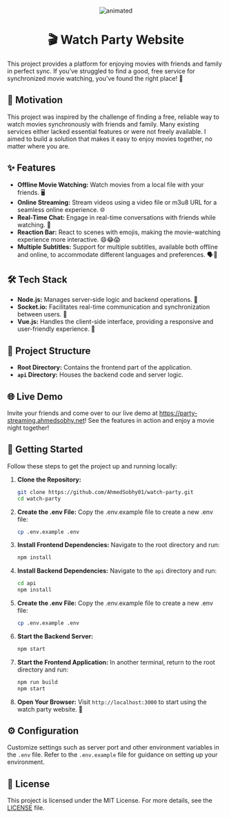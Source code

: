 <p align="center">
  <img src="https://github.com/user-attachments/assets/d1968468-41bd-432e-af7e-4b9843cc1172" alt="animated" />
</p>

<h1 align="center">🎬 Watch Party Website</h1>

This project provides a platform for enjoying movies with friends and family in perfect sync. If you’ve struggled to find a good, free service for synchronized movie watching, you’ve found the right place! 🎉

## 🚀 Motivation

This project was inspired by the challenge of finding a free, reliable way to watch movies synchronously with friends and family. Many existing services either lacked essential features or were not freely available. I aimed to build a solution that makes it easy to enjoy movies together, no matter where you are.

## ✨ Features

-   **Offline Movie Watching:** Watch movies from a local file with your friends. 🖥️
-   **Online Streaming:** Stream videos using a video file or m3u8 URL for a seamless online experience. 🌐
-   **Real-Time Chat:** Engage in real-time conversations with friends while watching. 💬
-   **Reaction Bar:** React to scenes with emojis, making the movie-watching experience more interactive. 😄😂😱
-   **Multiple Subtitles:** Support for multiple subtitles, available both offline and online, to accommodate different languages and preferences. 🗣️📜

## 🛠️ Tech Stack

-   **Node.js:** Manages server-side logic and backend operations. 🔧
-   **Socket.io:** Facilitates real-time communication and synchronization between users. 🔗
-   **Vue.js:** Handles the client-side interface, providing a responsive and user-friendly experience. 🎨

## 📂 Project Structure

-   **Root Directory:** Contains the frontend part of the application.
-   **`api` Directory:** Houses the backend code and server logic.

## 🌐 Live Demo

Invite your friends and come over to our live demo at https://party-streaming.ahmedsobhy.net! See the features in action and enjoy a movie night together!

## 🚧 Getting Started

Follow these steps to get the project up and running locally:

1. **Clone the Repository:**

    ```bash
    git clone https://github.com/AhmedSobhy01/watch-party.git
    cd watch-party
    ```

2. **Create the .env File:**
   Copy the .env.example file to create a new .env file:

    ```bash
    cp .env.example .env
    ```

3. **Install Frontend Dependencies:**
   Navigate to the root directory and run:

    ```bash
    npm install
    ```

4. **Install Backend Dependencies:**
   Navigate to the `api` directory and run:

    ```bash
    cd api
    npm install
    ```

5. **Create the .env File:**
   Copy the .env.example file to create a new .env file:

    ```bash
    cp .env.example .env
    ```

6. **Start the Backend Server:**

    ```bash
    npm start
    ```

7. **Start the Frontend Application:**
   In another terminal, return to the root directory and run:

    ```bash
    npm run build
    npm start
    ```

8. **Open Your Browser:**
   Visit `http://localhost:3000` to start using the watch party website. 🍿

## ⚙️ Configuration

Customize settings such as server port and other environment variables in the `.env` file. Refer to the `.env.example` file for guidance on setting up your environment.

## 📜 License

This project is licensed under the MIT License. For more details, see the [LICENSE](LICENSE) file.
